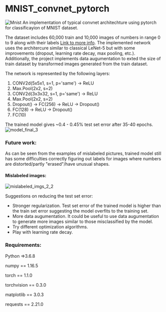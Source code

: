 # MNIST_convnet_pytorch

![Mnist](https://user-images.githubusercontent.com/39649806/65372651-8c090400-dc7b-11e9-9240-ee00cec2fac8.png)
An implementation of typical convnet architechture using pytorch for classificayion of MNIST dataset.

The dataset includes 60,000 train and 10,000 images of numbers in range 0 to 9 along with their labels [Link to more info](http://yann.lecun.com/exdb/mnist/).
The implemented network uses the architercure similar to classical LeNet-5 but with some improvements (dropout, learning rate decay, max pooling, etc.).
Additionally, the project implements data augumentation to exted the size of train dataset by transformed images generated from the train dataset.

The network is represented by the following layers:
1. CONV2d(5x5x1, s=1, p='same') -> ReLU
2. Max.Pool(2x2, s=2)
3. CONV2d(3x3x32, s=1, p='same') -> ReLU
4. Max.Pool(2x2, s=2)
5. Dropout() -> FC(256) -> ReLU -> Dropout()
6. FC(128) -> ReLU -> Dropout()
7. FC(10)

The trained model gives ~0.4 - 0.45% test set error after 35-40 epochs.
![model_final_3](https://user-images.githubusercontent.com/39649806/65372812-798fca00-dc7d-11e9-8f75-347ddff00e8c.png)

### Future work: ###
As can be seen from the examples of mislabeled pictures, trained model still has some difficulties correctly
figuring out labels for images where numbers are distorted/partly "erased"/have unusual shapes.
#### Mislabeled images:
![mislabeled_imgs_2_2](https://user-images.githubusercontent.com/39649806/65372956-67169000-dc7f-11e9-9f28-7cb0874a1254.png)

Suggestions on reducing the test set error:
- Stronger regularization. Test set error of the trained model is higher than the train set error suggesting the model overfits to the training set.
- More data augumentation. It could be useful to use data augumentation to generate more images similar to those misclassified by the model.
- Try different optimization algorithms.
- Play with learning rate decay.

### Requirements: ###
Python =>3.6.8

numpy == 1.16.5

torch == 1.1.0

torchvision == 0.3.0

matplotlib == 3.0.3

requests == 2.21.0

